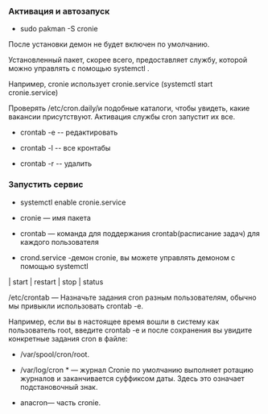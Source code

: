 ### Активация и автозапуск

- sudo pakman -S cronie

После установки демон не будет включен по умолчанию. 

Установленный пакет, скорее всего, предоставляет службу, которой можно управлять с помощью systemctl . 

Например, cronie использует cronie.service (systemctl start cronie.service)

Проверять /etc/cron.daily/и подобные каталоги, чтобы увидеть, какие вакансии присутствуют. Активация службы cron запустит их все. 

- crontab -e  --  редактировать

- crontab -l  --  все кронтабы

- crontab -r  --  удалить

### Запустить сервис

- systemctl enable cronie.service

* cronie — имя пакета

* crontab — команда для поддержания crontab(расписание задач) для каждого пользователя

* crond.service -демон cronie, вы можете управлять демоном с помощью systemctl 

| start | restart | stop | status

/etc/crontab — Назначьте задания cron разным пользователям, обычно мы привыкли использовать crontab -e. 

Например, если вы в настоящее время вошли в систему как пользователь root, введите crontab -e и после сохранения вы увидите конкретные задания cron в файле:

* /var/spool/cron/root.

* /var/log/cron * — журнал Cronie по умолчанию выполняет ротацию журналов и заканчивается суффиксом даты. Здесь это означает подстановочный знак.

- anacron— часть cronie. 

